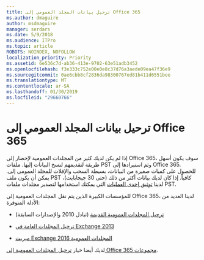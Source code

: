 ```yaml
---
title: ترحيل بيانات المجلد العمومي إلى Office 365
ms.author: dmaguire
author: msdmaguire
manager: serdars
ms.date: 5/9/2018
ms.audience: ITPro
ms.topic: article
ROBOTS: NOINDEX, NOFOLLOW
localization_priority: Priority
ms.assetid: 6e536c7d-ab36-413e-9702-63e51adb3452
ms.openlocfilehash: f3e333c752e00e0e8c37d76a3aede09ea47f36e9
ms.sourcegitcommit: 0ae6cbb8cf2836da98300767ed81b411d6551bee
ms.translationtype: MT
ms.contentlocale: ar-SA
ms.lasthandoff: 01/30/2019
ms.locfileid: "29660766"
---
```

# <a name="migrate-public-folder-data-to-office-365"></a>ترحيل بيانات المجلد العمومي إلى Office 365

إذا لم يكن لديك كثير من المجلدات العمومية لإحضار إلى Office 365، سوف يكون أسهل طريقة لتقديمهم لنسخ البيانات إليها. ملفات PST وثم استيرادها إلى Office 365. للحصول على كميات صغيرة من البيانات، بسيطة السحب والإفلات للمجلد العمومي إلى. يمكن أن يكون ملف PST كافياً. إذا كان لديك بيانات أكثر من ذلك (حتى 30 جيجابايت)، لدينا [توثيق إحدى العمليات](https://technet.microsoft.com/library/dn874017%28v=exchg.150%29.aspx) التي يمكنك استخدامها لتصدير مجلدات ملفات PST. 
  
للمؤسسات الكبيرة الذين يتم نقل المجلدات العمومية إلى Office 365، لدينا العديد من الأدلة المتوفرة:
  
- [ترحيل المجلدات العمومية القديمة](https://technet.microsoft.com/library/dn874017%28v=exchg.150%29.aspx) (تبادل 2010 والإصدارات السابقة) 
    
- [ترحيل المجلدات العامة في Exchange 2013](https://technet.microsoft.com/library/mt798260%28v=exchg.150%29.aspx)
    
- [ميريت Exchange 2016 المجلدات العمومية](https://technet.microsoft.com/library/mt798260%28v=exchg.160%29.aspx)
    
لديك أيضا خيار [ترحيل المجلدات العمومية إلى Office 365 مجموعات](https://technet.microsoft.com/library/mt843872%28v=exchg.150%29.aspx).
  

